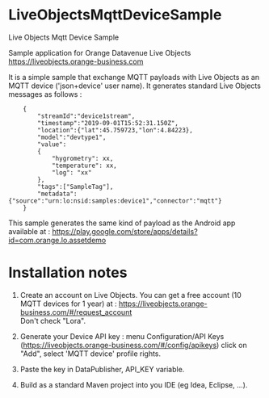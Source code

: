 # LiveObjectsMqttDeviceSample
Live Objects Mqtt Device Sample

Sample application for Orange Datavenue Live Objects <a>https://liveobjects.orange-business.com</a>

It is a simple sample that exchange MQTT payloads with Live Objects as an MQTT device ('json+device' user name).
It generates standard Live Objects messages as follows :<br>
```
	{
		"streamId":"device1stream",
		"timestamp":"2019-09-01T15:52:31.150Z",
		"location":{"lat":45.759723,"lon":4.84223},
		"model":"devtype1",
		"value":
		{
			"hygrometry": xx,
			"temperature": xx,
			"log": "xx"
		},
		"tags":["SampleTag"],
		"metadata":{"source":"urn:lo:nsid:samples:device1","connector":"mqtt"}
	}
```

This sample generates the same kind of payload as the Android app available at : 
<a>https://play.google.com/store/apps/details?id=com.orange.lo.assetdemo</a>
<br>


<h1> Installation notes </h1>

1) Create an account on Live Objects. You can get a free account (10 MQTT devices for 1 year) at : <a>https://liveobjects.orange-business.com/#/request_account</a> <br>
Don't check "Lora".

2) Generate your Device API key : menu Configuration/API Keys (<a>https://liveobjects.orange-business.com/#/config/apikeys</a>) click on "Add", select 'MQTT device' profile rights.

3) Paste the key in DataPublisher, API_KEY variable.

4) Build as a standard Maven project into you IDE (eg Idea, Eclipse, ...).


